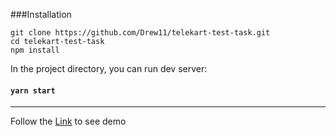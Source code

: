 ###Installation 

```
git clone https://github.com/Drew11/telekart-test-task.git
cd telekart-test-task
npm install
```

In the project directory, you can run dev server:

#### `yarn start`

------------------------------------------------------------------------
Follow the [Link](https://drew11.github.io/venbest-test-app/) to see demo